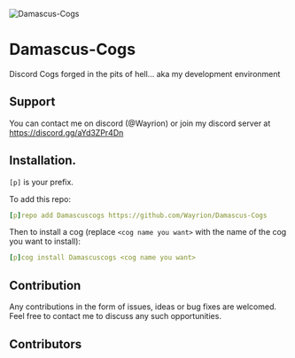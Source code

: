 ![Damascus-Cogs](https://repository-images.githubusercontent.com/610264379/79de2e87-292f-4440-92ce-81c95229b46b)

# Damascus-Cogs
Discord Cogs forged in the pits of hell... aka my development environment

## Support
You can contact me on discord (@Wayrion) or join my discord server at https://discord.gg/aYd3ZPr4Dn

## Installation.
`[p]` is your prefix.

To add this repo:

```yaml
[p]repo add Damascuscogs https://github.com/Wayrion/Damascus-Cogs
```

Then to install a cog (replace `<cog name you want>` with the name of the cog you want to install):

```yaml
[p]cog install Damascuscogs <cog name you want>
```

## Contribution

Any contributions in the form of issues, ideas or bug fixes are welcomed. Feel free to contact me to discuss any such opportunities.

## Contributors

<!-- ALL-CONTRIBUTORS-LIST:START - Do not remove or modify this section -->
<!-- prettier-ignore-start -->
<!-- markdownlint-disable -->

<!-- markdownlint-restore -->
<!-- prettier-ignore-end -->

<!-- ALL-CONTRIBUTORS-LIST:END -->
